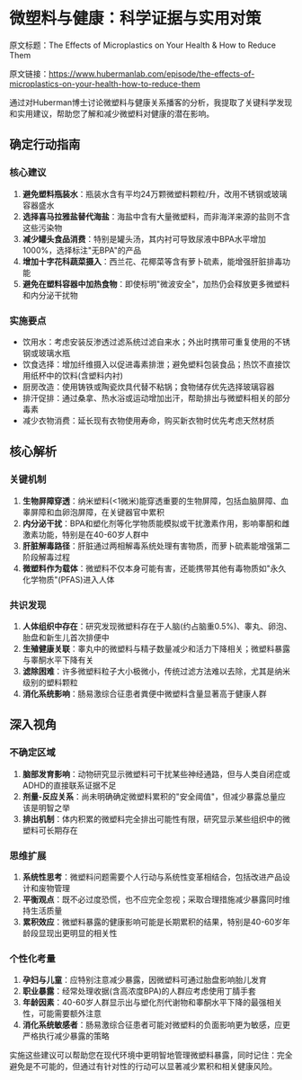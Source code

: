 # 微塑料与健康：科学证据与实用对策

原文标题：The Effects of Microplastics on Your Health & How to Reduce Them

原文链接：https://www.hubermanlab.com/episode/the-effects-of-microplastics-on-your-health-how-to-reduce-them

通过对Huberman博士讨论微塑料与健康关系播客的分析，我提取了关键科学发现和实用建议，帮助您了解和减少微塑料对健康的潜在影响。

## 确定行动指南

### 核心建议
1. **避免塑料瓶装水**：瓶装水含有平均24万颗微塑料颗粒/升，改用不锈钢或玻璃容器盛水
2. **选择喜马拉雅盐替代海盐**：海盐中含有大量微塑料，而非海洋来源的盐则不含这些污染物
3. **减少罐头食品消费**：特别是罐头汤，其内衬可导致尿液中BPA水平增加1000%，选择标注"无BPA"的产品
4. **增加十字花科蔬菜摄入**：西兰花、花椰菜等含有萝卜硫素，能增强肝脏排毒功能
5. **避免在塑料容器中加热食物**：即使标明"微波安全"，加热仍会释放更多微塑料和内分泌干扰物

### 实施要点
- 饮用水：考虑安装反渗透过滤系统过滤自来水；外出时携带可重复使用的不锈钢或玻璃水瓶
- 饮食选择：增加纤维摄入以促进毒素排泄；避免塑料包装食品；热饮不直接饮用纸杯中的饮料(含塑料内衬)
- 厨房改造：使用铸铁或陶瓷炊具代替不粘锅；食物储存优先选择玻璃容器
- 排汗促排：通过桑拿、热水浴或运动增加出汗，帮助排出与微塑料相关的部分毒素
- 减少衣物消费：延长现有衣物使用寿命，购买新衣物时优先考虑天然材质

## 核心解析

### 关键机制
1. **生物屏障穿透**：纳米塑料(<1微米)能穿透重要的生物屏障，包括血脑屏障、血睾屏障和血卵泡屏障，在关键器官中累积
2. **内分泌干扰**：BPA和塑化剂等化学物质能模拟或干扰激素作用，影响睾酮和雌激素功能，特别是在40-60岁人群中
3. **肝脏解毒路径**：肝脏通过两相解毒系统处理有害物质，而萝卜硫素能增强第二阶段解毒过程
4. **微塑料作为载体**：微塑料不仅本身可能有害，还能携带其他有毒物质如"永久化学物质"(PFAS)进入人体

### 共识发现
1. **人体组织中存在**：研究发现微塑料存在于人脑(约占脑重0.5%)、睾丸、卵泡、胎盘和新生儿首次排便中
2. **生殖健康关联**：睾丸中的微塑料与精子数量减少和活力下降相关；微塑料暴露与睾酮水平下降有关
3. **滤除困难**：许多微塑料粒子大小极微小，传统过滤方法难以去除，尤其是纳米级别的塑料颗粒
4. **消化系统影响**：肠易激综合征患者粪便中微塑料含量显著高于健康人群

## 深入视角

### 不确定区域
1. **脑部发育影响**：动物研究显示微塑料可干扰某些神经通路，但与人类自闭症或ADHD的直接联系证据不足
2. **剂量-反应关系**：尚未明确确定微塑料累积的"安全阈值"，但减少暴露总量应该是明智之举
3. **排出机制**：体内积累的微塑料完全排出可能性有限，研究显示某些组织中的微塑料可长期存在

### 思维扩展
1. **系统性思考**：微塑料问题需要个人行动与系统性变革相结合，包括改进产品设计和废物管理
2. **平衡观点**：既不必过度恐慌，也不应完全忽视；采取合理措施减少暴露同时维持生活质量
3. **累积效应**：微塑料暴露的健康影响可能是长期累积的结果，特别是40-60岁年龄段显现出更明显的相关性

### 个性化考量
1. **孕妇与儿童**：应特别注意减少暴露，因微塑料可通过胎盘影响胎儿发育
2. **职业暴露**：经常处理收据(含高浓度BPA)的人群应考虑使用丁腈手套
3. **年龄因素**：40-60岁人群显示出与塑化剂代谢物和睾酮水平下降的最强相关性，可能需要额外注意
4. **消化系统敏感者**：肠易激综合征患者可能对微塑料的负面影响更为敏感，应更严格执行减少暴露的策略

实施这些建议可以帮助您在现代环境中更明智地管理微塑料暴露，同时记住：完全避免是不可能的，但通过有针对性的行动可以显著减少累积和相关健康风险。
